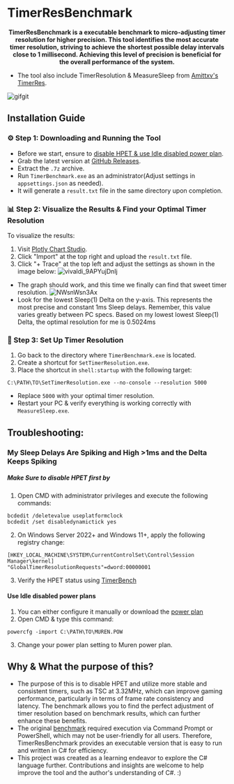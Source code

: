 # TimerResBenchmark
<p align="center"><b> TimerResBenchmark is a executable benchmark to micro-adjusting timer resolution for higher precision. This tool identifies the most accurate timer resolution, striving to achieve the shortest possible delay intervals close to 1 millisecond. Achieving this level of precision is beneficial for the overall performance of the system. </b></p> 

* The tool also include TimerResolution & MeasureSleep from [Amittxv's TimerRes](https://github.com/amitxv/TimerResolution/tree/main).

![gifgit](https://github.com/SwiftyPop/TimerResBenchmark/assets/90952326/f03feefd-4bf0-4c05-893e-14570f785d3a)

## Installation Guide 

### ⚙️ Step 1: Downloading and Running the Tool
- Before we start, ensure to [disable HPET & use Idle disabled power plan](https://github.com/SwiftyPop/TimerResBenchmark/edit/master/README.md#troubleshooting).
- Grab the latest version at [GitHub Releases](https://github.com/SwiftyPop/TimerResBenchmark/releases).
- Extract the `.7z` archive.
- Run `TimerBenchmark.exe` as an administrator(Adjust settings in `appsettings.json` as needed).
- It will generate a `result.txt` file in the same directory upon completion.

### 📊 Step 2: Visualize the Results & Find your Optimal Timer Resolution

To visualize the results:

1. Visit [Plotly Chart Studio](https://chart-studio.plotly.com/create/#/).
2. Click "Import" at the top right and upload the `result.txt` file.
3. Click "+ Trace" at the top left and adjust the settings as shown in the image below:
 ![vivaldi_9APYujDnIj](https://github.com/SwiftyPop/TimerResBenchmark/assets/90952326/9f08eb09-7e1a-41f5-819e-10bd41444cd9)

  - The graph should work, and this time we finally can find that sweet timer resolution.
   ![NWsnWsn3Ax](https://github.com/SwiftyPop/TimerResBenchmark/assets/90952326/24a33f65-2edd-464e-b49d-43ed1497d0b1)
  - Look for the lowest Sleep(1) Delta on the y-axis. This represents the most precise and constant 1ms Sleep delays. Remember, this value varies greatly between PC specs. Based on my lowest lowest Sleep(1) Delta, the optimal resolution for me is 0.5024ms

### 🚀 Step 3: Set Up Timer Resolution
1. Go back to the directory where `TimerBenchmark.exe` is located.
2. Create a shortcut for `SetTimerResolution.exe`.
3. Place the shortcut in `shell:startup` with the following target:
```
C:\PATH\TO\SetTimerResolution.exe --no-console --resolution 5000
```
- Replace `5000` with your optimal timer resolution.
- Restart your PC & verify everything is working correctly with `MeasureSleep.exe`.

  
## Troubleshooting:
### My Sleep Delays Are Spiking and High >1ms and the Delta Keeps Spiking
##### Make Sure to disable HPET first by
1. Open CMD with administrator privileges and execute the following commands:
  ~~~
  bcdedit /deletevalue useplatformclock
  bcdedit /set disabledynamictick yes
  ~~~

2. On Windows Server 2022+ and Windows 11+, apply the following registry change:
  ~~~
  [HKEY_LOCAL_MACHINE\SYSTEM\CurrentControlSet\Control\Session Manager\kernel]
  "GlobalTimerResolutionRequests"=dword:00000001
  ~~~

3. Verify the HPET status using [TimerBench](https://www.overclockers.at/articles/the-hpet-bug-what-it-is-and-what-it-isnt)

#### Use Idle disabled power plans
1. You can either configure it manually or download the [power plan](https://www.mediafire.com/file/39yxlxpbkyjg3qa/Muren.pow/file)
2. Open CMD & type this command:
~~~
powercfg -import C:\PATH\TO\MUREN.POW
~~~
3. Change your power plan setting to Muren power plan.

## Why & What the purpose of this?
- The purpose of this is to disable HPET and utilize more stable and consistent timers, such as TSC at 3.32MHz, which can improve gaming performance, particularly in terms of frame rate consistency and latency. The benchmark allows you to find the perfect adjustment of timer resolution based on benchmark results, which can further enhance these benefits.
- The original [benchmark](https://github.com/amitxv/TimerResolution/blob/main/micro-adjust-benchmark.ps1) required execution via Command Prompt or PowerShell, which may not be user-friendly for all users. Therefore, TimerResBenchmark provides an executable version that is easy to run and written in C# for efficiency.
- This project was created as a learning endeavor to explore the C# language further. Contributions and insights are welcome to help improve the tool and the author's understanding of C#. :)





